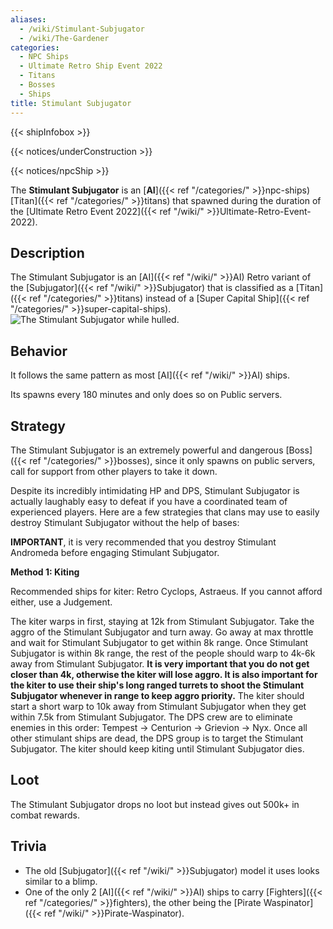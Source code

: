 ```yaml
---
aliases:
  - /wiki/Stimulant-Subjugator
  - /wiki/The-Gardener
categories:
  - NPC Ships
  - Ultimate Retro Ship Event 2022
  - Titans
  - Bosses
  - Ships
title: Stimulant Subjugator
---
```


{{< shipInfobox >}}

{{< notices/underConstruction >}}

{{< notices/npcShip >}}

The **Stimulant Subjugator** is an [**AI**]({{< ref "/categories/" >}}npc-ships) [Titan]({{< ref "/categories/" >}}titans) that spawned during the duration of the [Ultimate Retro Event 2022]({{< ref "/wiki/" >}}Ultimate-Retro-Event-2022).

## Description

The Stimulant Subjugator is an [AI]({{< ref "/wiki/" >}}AI) Retro variant of the [Subjugator]({{< ref "/wiki/" >}}Subjugator) that is classified as a [Titan]({{< ref "/categories/" >}}titans) instead of a [Super Capital Ship]({{< ref "/categories/" >}}super-capital-ships). ![The Stimulant
Subjugator while
hulled.](<Stimulant_Sub_(hulled).png> "The Stimulant Subjugator while hulled.")

## Behavior

It follows the same pattern as most [AI]({{< ref "/wiki/" >}}AI) ships.

Its spawns every 180 minutes and only does so on Public servers.

## Strategy

The Stimulant Subjugator is an extremely powerful and dangerous [Boss]({{< ref "/categories/" >}}bosses), since it only spawns on public servers, call for support from other players to take it down.

Despite its incredibly intimidating HP and DPS, Stimulant Subjugator is actually laughably easy to defeat if you have a coordinated team of experienced players. Here are a few strategies that clans may use to easily destroy Stimulant Subjugator without the help of bases:

**IMPORTANT**, it is very recommended that you destroy Stimulant Andromeda before engaging Stimulant Subjugator.

**Method 1: Kiting**

Recommended ships for kiter: Retro Cyclops, Astraeus. If you cannot afford either, use a Judgement.

The kiter warps in first, staying at 12k from Stimulant Subjugator. Take the aggro of the Stimulant Subjugator and turn away. Go away at max throttle and wait for Stimulant Subjugator to get within 8k range. Once Stimulant Subjugator is within 8k range, the rest of the people should warp to 4k-6k away from Stimulant Subjugator. **It is very important that you do not get closer than 4k, otherwise the kiter will lose aggro. It is also important for the kiter to use their ship's long ranged turrets to shoot the Stimulant Subjugator whenever in range to keep aggro priority.** The kiter should start a short warp to 10k away from Stimulant Subjugator when they get within 7.5k from Stimulant Subjugator. The DPS crew are to eliminate enemies in this order: Tempest -> Centurion -> Grievion -> Nyx. Once all other stimulant ships are dead, the DPS group is to target the Stimulant Subjugator. The kiter should keep kiting until Stimulant Subjugator dies.

## Loot

The Stimulant Subjugator drops no loot but instead gives out 500k+ in combat rewards.

## Trivia

- The old [Subjugator]({{< ref "/wiki/" >}}Subjugator) model it uses looks similar to a blimp.
- One of the only 2 [AI]({{< ref "/wiki/" >}}AI) ships to carry [Fighters]({{< ref "/categories/" >}}fighters), the other being the [Pirate Waspinator]({{< ref "/wiki/" >}}Pirate-Waspinator).
